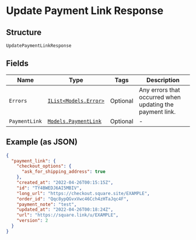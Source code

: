
# Update Payment Link Response

## Structure

`UpdatePaymentLinkResponse`

## Fields

| Name | Type | Tags | Description |
|  --- | --- | --- | --- |
| `Errors` | [`IList<Models.Error>`](../../doc/models/error.md) | Optional | Any errors that occurred when updating the payment link. |
| `PaymentLink` | [`Models.PaymentLink`](../../doc/models/payment-link.md) | Optional | - |

## Example (as JSON)

```json
{
  "payment_link": {
    "checkout_options": {
      "ask_for_shipping_address": true
    },
    "created_at": "2022-04-26T00:15:15Z",
    "id": "TY4BWEDJ6AI5MBIV",
    "long_url": "https://checkout.square.site/EXAMPLE",
    "order_id": "Qqc8ypQGvxVwc46Cch4zHTaJqc4F",
    "payment_note": "test",
    "updated_at": "2022-04-26T00:18:24Z",
    "url": "https://square.link/u/EXAMPLE",
    "version": 2
  }
}
```

